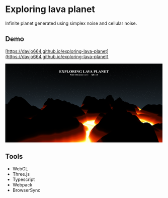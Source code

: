 # Exploring lava planet

Infinite planet generated using simplex noise and cellular noise.

## Demo

[https://davjo664.github.io/exploring-lava-planet](https://davjo664.github.io/exploring-lava-planet)

<img src="./images/result.png" width="500" height="250" />

## Tools

- WebGL
- Three.js
- Typescript
- Webpack
- BrowserSync
